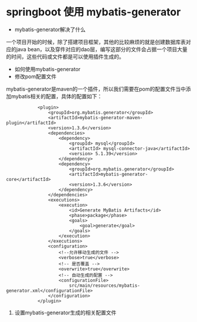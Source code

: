 # springboot 使用 mybatis-generator

* mybatis-generator解决了什么

一个项目开始的时候，除了搭建项目框架，其他的比较麻烦的就是创建数据库表对应的java bean，以及穿件对应的dao层，编写这部分的文件会占据一个项目大量的时间，这些代码或文件都是可以使用插件生成的。

* 如何使用mybatis-generator
* 修改pom配置文件

mybatis-generator是maven的一个插件，所以我们需要在pom的配置文件当中添加mybatis相关的配置，具体的配置如下：

```markup
            <plugin>
                <groupId>org.mybatis.generator</groupId>
                <artifactId>mybatis-generator-maven-plugin</artifactId>
                <version>1.3.6</version>
                <dependencies>
                    <dependency>
                        <groupId> mysql</groupId>
                        <artifactId> mysql-connector-java</artifactId>
                        <version> 5.1.39</version>
                    </dependency>
                    <dependency>
                        <groupId>org.mybatis.generator</groupId>
                        <artifactId>mybatis-generator-core</artifactId>
                        <version>1.3.6</version>
                    </dependency>
                </dependencies>
                <executions>
                    <execution>
                        <id>Generate MyBatis Artifacts</id>
                        <phase>package</phase>
                        <goals>
                            <goal>generate</goal>
                        </goals>
                    </execution>
                </executions>
                <configuration>
                    <!--允许移动生成的文件 -->
                    <verbose>true</verbose>
                    <!-- 是否覆盖 -->
                    <overwrite>true</overwrite>
                    <!-- 自动生成的配置 -->
                    <configurationFile>
                        src/main/resources/mybatis-generator.xml</configurationFile>
                </configuration>
            </plugin>
```

1. 设置mybatis-generator生成的相关配置文件


